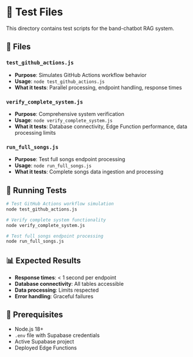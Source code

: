 # 🧪 Test Files

This directory contains test scripts for the band-chatbot RAG system.

## 📁 Files

### `test_github_actions.js`
- **Purpose**: Simulates GitHub Actions workflow behavior
- **Usage**: `node test_github_actions.js`
- **What it tests**: Parallel processing, endpoint handling, response times

### `verify_complete_system.js`
- **Purpose**: Comprehensive system verification
- **Usage**: `node verify_complete_system.js`
- **What it tests**: Database connectivity, Edge Function performance, data processing limits

### `run_full_songs.js`
- **Purpose**: Test full songs endpoint processing
- **Usage**: `node run_full_songs.js`
- **What it tests**: Complete songs data ingestion and processing

## 🚀 Running Tests

```bash
# Test GitHub Actions workflow simulation
node test_github_actions.js

# Verify complete system functionality
node verify_complete_system.js

# Test full songs endpoint processing
node run_full_songs.js
```

## 📊 Expected Results

- **Response times**: < 1 second per endpoint
- **Database connectivity**: All tables accessible
- **Data processing**: Limits respected
- **Error handling**: Graceful failures

## 🔧 Prerequisites

- Node.js 18+
- `.env` file with Supabase credentials
- Active Supabase project
- Deployed Edge Functions
